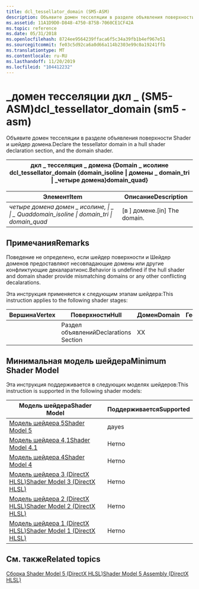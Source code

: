 ```yaml
---
title: dcl_tessellator_domain (SM5-ASM)
description: Объявите домен тесселяции в разделе объявления поверхности Shader и шейдер домена.
ms.assetid: 11A1D9D0-D848-4750-875B-7060CE1CF42A
ms.topic: reference
ms.date: 05/31/2018
ms.openlocfilehash: 8724ee9564239ffaca6f5c34a39fb1b4ef967e51
ms.sourcegitcommit: fe03c5d92ca6a0d66a114b2303e99c0a19241ffb
ms.translationtype: MT
ms.contentlocale: ru-RU
ms.lasthandoff: 11/20/2019
ms.locfileid: "104412232"
---
```

# <a name="dcl_tessellator_domain-sm5---asm"></a><span data-ttu-id="19c0f-103">\_домен тесселяции дкл \_ (SM5-ASM)</span><span class="sxs-lookup"><span data-stu-id="19c0f-103">dcl\_tessellator\_domain (sm5 - asm)</span></span>

<span data-ttu-id="19c0f-104">Объявите домен тесселяции в разделе объявления поверхности Shader и шейдер домена.</span><span class="sxs-lookup"><span data-stu-id="19c0f-104">Declare the tessellator domain in a hull shader declaration section, and the domain shader.</span></span>



| <span data-ttu-id="19c0f-105">дкл \_ тесселяция \_ домена {Domain \_ исолине </span><span class="sxs-lookup"><span data-stu-id="19c0f-105">dcl\_tessellator\_domain {domain\_isoline </span></span>\| <span data-ttu-id="19c0f-106">домены \_ </span><span class="sxs-lookup"><span data-stu-id="19c0f-106">domain\_tri </span></span>\| <span data-ttu-id="19c0f-107">\_четыре домена}</span><span class="sxs-lookup"><span data-stu-id="19c0f-107">domain\_quad}</span></span> |
|---------------------------------------------------------------------------|



 



| <span data-ttu-id="19c0f-108">Элемент</span><span class="sxs-lookup"><span data-stu-id="19c0f-108">Item</span></span>                                                                                                                                                                                | <span data-ttu-id="19c0f-109">Описание</span><span class="sxs-lookup"><span data-stu-id="19c0f-109">Description</span></span>                   |
|-------------------------------------------------------------------------------------------------------------------------------------------------------------------------------------|-------------------------------|
| <span data-ttu-id="19c0f-110"><span id="domain_isoline___domain_tri___domain_quad"></span><span id="DOMAIN_ISOLINE___DOMAIN_TRI___DOMAIN_QUAD"></span>*четыре домена домен \_ исолине, \| \_ \| \_ Quad*</span><span class="sxs-lookup"><span data-stu-id="19c0f-110"><span id="domain_isoline___domain_tri___domain_quad"></span><span id="DOMAIN_ISOLINE___DOMAIN_TRI___DOMAIN_QUAD"></span>*domain\_isoline \| domain\_tri \| domain\_quad*</span></span><br/> | <span data-ttu-id="19c0f-111">\[в \] домене.</span><span class="sxs-lookup"><span data-stu-id="19c0f-111">\[in\] The domain.</span></span><br/> |



 

## <a name="remarks"></a><span data-ttu-id="19c0f-112">Примечания</span><span class="sxs-lookup"><span data-stu-id="19c0f-112">Remarks</span></span>

<span data-ttu-id="19c0f-113">Поведение не определено, если шейдер поверхности и Шейдер доменов предоставляют несовпадающие домены или другие конфликтующие декаларатионс.</span><span class="sxs-lookup"><span data-stu-id="19c0f-113">Behavior is undefined if the hull shader and domain shader provide mismatching domains or any other conflicting decalarations.</span></span>

<span data-ttu-id="19c0f-114">Эта инструкция применяется к следующим этапам шейдера:</span><span class="sxs-lookup"><span data-stu-id="19c0f-114">This instruction applies to the following shader stages:</span></span>



| <span data-ttu-id="19c0f-115">Вершина</span><span class="sxs-lookup"><span data-stu-id="19c0f-115">Vertex</span></span> | <span data-ttu-id="19c0f-116">Поверхности</span><span class="sxs-lookup"><span data-stu-id="19c0f-116">Hull</span></span>                 | <span data-ttu-id="19c0f-117">Домен</span><span class="sxs-lookup"><span data-stu-id="19c0f-117">Domain</span></span> | <span data-ttu-id="19c0f-118">Геометрия</span><span class="sxs-lookup"><span data-stu-id="19c0f-118">Geometry</span></span> | <span data-ttu-id="19c0f-119">Пиксель</span><span class="sxs-lookup"><span data-stu-id="19c0f-119">Pixel</span></span> | <span data-ttu-id="19c0f-120">Вычисления</span><span class="sxs-lookup"><span data-stu-id="19c0f-120">Compute</span></span> |
|--------|----------------------|--------|----------|-------|---------|
|        | <span data-ttu-id="19c0f-121">Раздел объявлений</span><span class="sxs-lookup"><span data-stu-id="19c0f-121">Declarations Section</span></span> | <span data-ttu-id="19c0f-122">X</span><span class="sxs-lookup"><span data-stu-id="19c0f-122">X</span></span>      |          |       |         |



 

## <a name="minimum-shader-model"></a><span data-ttu-id="19c0f-123">Минимальная модель шейдера</span><span class="sxs-lookup"><span data-stu-id="19c0f-123">Minimum Shader Model</span></span>

<span data-ttu-id="19c0f-124">Эта инструкция поддерживается в следующих моделях шейдеров:</span><span class="sxs-lookup"><span data-stu-id="19c0f-124">This instruction is supported in the following shader models:</span></span>



| <span data-ttu-id="19c0f-125">Модель шейдера</span><span class="sxs-lookup"><span data-stu-id="19c0f-125">Shader Model</span></span>                                              | <span data-ttu-id="19c0f-126">Поддерживается</span><span class="sxs-lookup"><span data-stu-id="19c0f-126">Supported</span></span> |
|-----------------------------------------------------------|-----------|
| [<span data-ttu-id="19c0f-127">Модель шейдера 5</span><span class="sxs-lookup"><span data-stu-id="19c0f-127">Shader Model 5</span></span>](d3d11-graphics-reference-sm5.md)        | <span data-ttu-id="19c0f-128">да</span><span class="sxs-lookup"><span data-stu-id="19c0f-128">yes</span></span>       |
| [<span data-ttu-id="19c0f-129">Модель шейдера 4,1</span><span class="sxs-lookup"><span data-stu-id="19c0f-129">Shader Model 4.1</span></span>](dx-graphics-hlsl-sm4.md)              | <span data-ttu-id="19c0f-130">Нет</span><span class="sxs-lookup"><span data-stu-id="19c0f-130">no</span></span>        |
| [<span data-ttu-id="19c0f-131">Модель шейдера 4</span><span class="sxs-lookup"><span data-stu-id="19c0f-131">Shader Model 4</span></span>](dx-graphics-hlsl-sm4.md)                | <span data-ttu-id="19c0f-132">Нет</span><span class="sxs-lookup"><span data-stu-id="19c0f-132">no</span></span>        |
| [<span data-ttu-id="19c0f-133">Модель шейдера 3 (DirectX HLSL)</span><span class="sxs-lookup"><span data-stu-id="19c0f-133">Shader Model 3 (DirectX HLSL)</span></span>](dx-graphics-hlsl-sm3.md) | <span data-ttu-id="19c0f-134">Нет</span><span class="sxs-lookup"><span data-stu-id="19c0f-134">no</span></span>        |
| [<span data-ttu-id="19c0f-135">Модель шейдера 2 (DirectX HLSL)</span><span class="sxs-lookup"><span data-stu-id="19c0f-135">Shader Model 2 (DirectX HLSL)</span></span>](dx-graphics-hlsl-sm2.md) | <span data-ttu-id="19c0f-136">Нет</span><span class="sxs-lookup"><span data-stu-id="19c0f-136">no</span></span>        |
| [<span data-ttu-id="19c0f-137">Модель шейдера 1 (DirectX HLSL)</span><span class="sxs-lookup"><span data-stu-id="19c0f-137">Shader Model 1 (DirectX HLSL)</span></span>](dx-graphics-hlsl-sm1.md) | <span data-ttu-id="19c0f-138">Нет</span><span class="sxs-lookup"><span data-stu-id="19c0f-138">no</span></span>        |



 

## <a name="related-topics"></a><span data-ttu-id="19c0f-139">См. также</span><span class="sxs-lookup"><span data-stu-id="19c0f-139">Related topics</span></span>

<dl> <dt>

[<span data-ttu-id="19c0f-140">Сборка Shader Model 5 (DirectX HLSL)</span><span class="sxs-lookup"><span data-stu-id="19c0f-140">Shader Model 5 Assembly (DirectX HLSL)</span></span>](shader-model-5-assembly--directx-hlsl-.md)
</dt> </dl>

 

 





